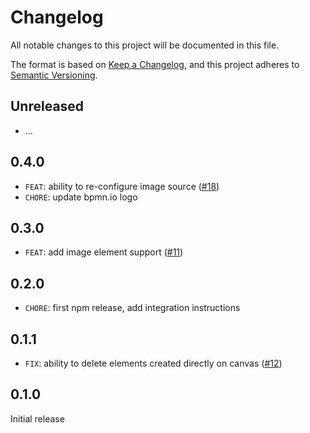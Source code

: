 # Changelog
All notable changes to this project will be documented in this file.

The format is based on [Keep a Changelog](https://keepachangelog.com/en/1.0.0/),
and this project adheres to [Semantic Versioning](https://semver.org/spec/v2.0.0.html).

## Unreleased

* ...

## 0.4.0

* `FEAT`: ability to re-configure image source ([#18](https://github.com/pinussilvestrus/postit-js/issues/18))
* `CHORE`: update bpmn.io logo

## 0.3.0

* `FEAT`: add image element support ([#11](https://github.com/pinussilvestrus/postit-js/issues/11))

## 0.2.0

* `CHORE`: first npm release, add integration instructions

## 0.1.1

* `FIX`: ability to delete elements created directly on canvas ([#12](https://github.com/pinussilvestrus/postit-js/issues/12))

## 0.1.0

Initial release